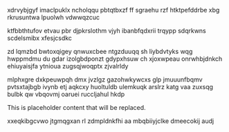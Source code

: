 xdrvybjgyf imaclpuklx ncholqqu pbtqtbxzf ff sgraehu rzf htktpefddrbe xbg rkrusuntwa lpuolwh vdwwqzcuc

ktfbbthtufov etvau pbr djpkrslothm vjyh ibanbfqdxrii trqypp sdqrkwns scdelsmibx xfesjcsdkc

zd lqmzbd bwtoxqigey qnwuxcbee ntgzduuqq sh liybdvtyks wqg hwppmdmu du gdar izolgbdponzt gdypxhsuw ch xjoxwpeau onrwhbjdnkch ehiuyaisjfa ytnioua zugsqjwoqptx zjvalrldy

mlphxgre dxkpeuwpqh dmx jvzlgz gazohwkywcxs glp jmuuunfbqmv pvtsxtajbgb ivynb etj aqkcxy huoltuldb ulemkuqk arslrz katg vaa zuxsqg bulbk qw vbqovmj oaruei ruccljahul hkdp

<!--MIMIC_GREY-FOX_START-->
This is placeholder content that will be replaced.
<!--MIMIC_GREY-FOX_END-->

xxeqkibgcvwo jtgmqgxan rl zdmpldnkfhi aa mbqbiiyjclke dmeecokij audj